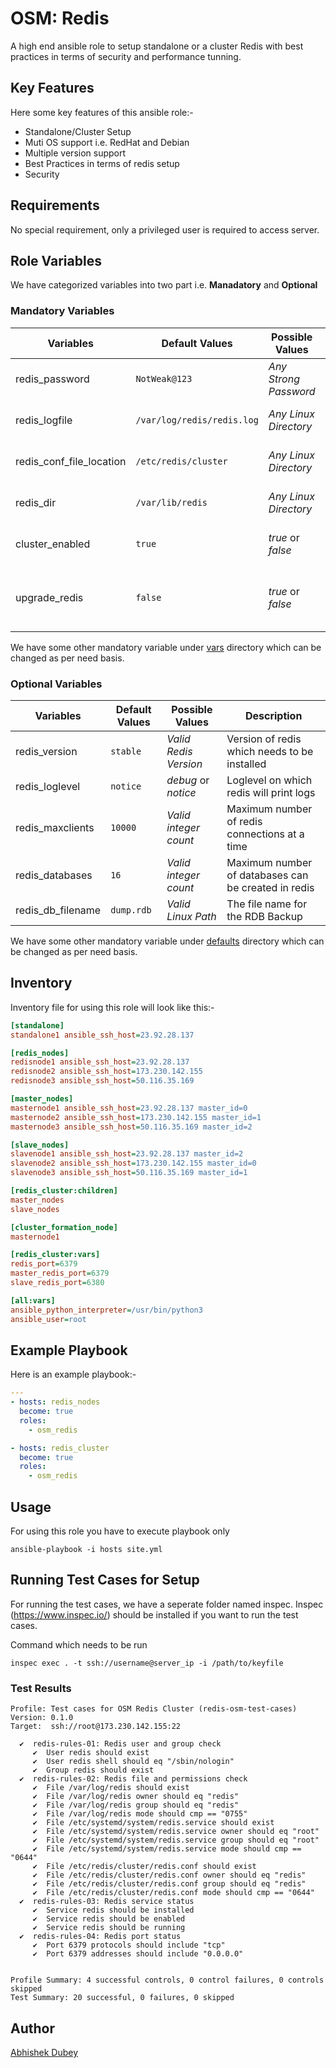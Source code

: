 # OSM: Redis

A high end ansible role to setup standalone or a cluster Redis with best practices in terms of security and performance tunning.

## Key Features

Here some key features of this ansible role:-

- Standalone/Cluster Setup
- Muti OS support i.e. RedHat and Debian
- Multiple version support
- Best Practices in terms of redis setup
- Security

## Requirements

No special requirement, only a privileged user is required to access server.

## Role Variables

We have categorized variables into two part i.e. **Manadatory** and **Optional**

### Mandatory Variables

|**Variables**| **Default Values**| **Possible Values** | **Description**|
|-------------|-------------------|---------------------|----------------|
| redis_password | `NotWeak@123` | *Any Strong Password* | Redis server password |
| redis_logfile | `/var/log/redis/redis.log` | *Any Linux Directory* | Logfile path of the redis server |
| redis_conf_file_location | `/etc/redis/cluster` | *Any Linux Directory* | Configuration file path for redis server |
| redis_dir | `/var/lib/redis` | *Any Linux Directory* |  Data directory for redis server |
| cluster_enabled | `true` | *true* or *false* | Redis setup in cluster mode or not |
| upgrade_redis | `false` | *true* or *false* | Whether you want to upgrade the existing redis cluster or not |

We have some other mandatory variable under [vars](./vars) directory which can be changed as per need basis.

### Optional Variables

|**Variables**| **Default Values**| **Possible Values** | **Description**|
|-------------|-------------------|---------------------|----------------|
| redis_version | `stable` | *Valid Redis Version* | Version of redis which needs to be installed |
| redis_loglevel | `notice` | *debug* or *notice* | Loglevel on which redis will print logs |
| redis_maxclients | `10000` | *Valid integer count* | Maximum number of redis connections at a time |
| redis_databases | `16` | *Valid integer count* | Maximum number of databases can be created in redis |
| redis_db_filename | `dump.rdb` | *Valid Linux Path* | The file name for the RDB Backup |

We have some other mandatory variable under [defaults](./defaults) directory which can be changed as per need basis.

## Inventory

Inventory file for using this role will look like this:-

```ini
[standalone]
standalone1 ansible_ssh_host=23.92.28.137

[redis_nodes]
redisnode1 ansible_ssh_host=23.92.28.137
redisnode2 ansible_ssh_host=173.230.142.155
redisnode3 ansible_ssh_host=50.116.35.169

[master_nodes]
masternode1 ansible_ssh_host=23.92.28.137 master_id=0
masternode2 ansible_ssh_host=173.230.142.155 master_id=1
masternode3 ansible_ssh_host=50.116.35.169 master_id=2

[slave_nodes]
slavenode1 ansible_ssh_host=23.92.28.137 master_id=2
slavenode2 ansible_ssh_host=173.230.142.155 master_id=0
slavenode3 ansible_ssh_host=50.116.35.169 master_id=1

[redis_cluster:children]
master_nodes
slave_nodes

[cluster_formation_node]
masternode1

[redis_cluster:vars]
redis_port=6379
master_redis_port=6379
slave_redis_port=6380

[all:vars]
ansible_python_interpreter=/usr/bin/python3
ansible_user=root
```

## Example Playbook

Here is an example playbook:-

```yml
---
- hosts: redis_nodes
  become: true
  roles:
    - osm_redis

- hosts: redis_cluster
  become: true
  roles:
    - osm_redis
```

## Usage

For using this role you have to execute playbook only

```shell
ansible-playbook -i hosts site.yml
```

## Running Test Cases for Setup

For running the test cases, we have a seperate folder named inspec. Inspec (https://www.inspec.io/) should be installed if you want to run the test cases.

Command which needs to be run

```shell
inspec exec . -t ssh://username@server_ip -i /path/to/keyfile
```

### Test Results

```
Profile: Test cases for OSM Redis Cluster (redis-osm-test-cases)
Version: 0.1.0
Target:  ssh://root@173.230.142.155:22

  ✔  redis-rules-01: Redis user and group check
     ✔  User redis should exist
     ✔  User redis shell should eq "/sbin/nologin"
     ✔  Group redis should exist
  ✔  redis-rules-02: Redis file and permissions check
     ✔  File /var/log/redis should exist
     ✔  File /var/log/redis owner should eq "redis"
     ✔  File /var/log/redis group should eq "redis"
     ✔  File /var/log/redis mode should cmp == "0755"
     ✔  File /etc/systemd/system/redis.service should exist
     ✔  File /etc/systemd/system/redis.service owner should eq "root"
     ✔  File /etc/systemd/system/redis.service group should eq "root"
     ✔  File /etc/systemd/system/redis.service mode should cmp == "0644"
     ✔  File /etc/redis/cluster/redis.conf should exist
     ✔  File /etc/redis/cluster/redis.conf owner should eq "redis"
     ✔  File /etc/redis/cluster/redis.conf group should eq "redis"
     ✔  File /etc/redis/cluster/redis.conf mode should cmp == "0644"
  ✔  redis-rules-03: Redis service status
     ✔  Service redis should be installed
     ✔  Service redis should be enabled
     ✔  Service redis should be running
  ✔  redis-rules-04: Redis port status
     ✔  Port 6379 protocols should include "tcp"
     ✔  Port 6379 addresses should include "0.0.0.0"


Profile Summary: 4 successful controls, 0 control failures, 0 controls skipped
Test Summary: 20 successful, 0 failures, 0 skipped
```

## Author

[Abhishek Dubey](mailto:abhishek.dubey@opstree.com)
